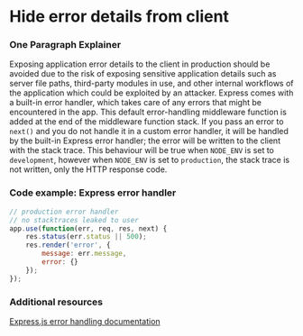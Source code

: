 # Hide error details from client

### One Paragraph Explainer

Exposing application error details to the client in production should be avoided due to the risk of exposing sensitive application details such as server file paths, third-party modules in use, and other internal workflows of the application which could be exploited by an attacker.
Express comes with a built-in error handler, which takes care of any errors that might be encountered in the app. This default error-handling middleware function is added at the end of the middleware function stack.
If you pass an error to `next()` and you do not handle it in a custom error handler, it will be handled by the built-in Express error handler; the error will be written to the client with the stack trace. This behaviour will be true when `NODE_ENV` is set to `development`, however when `NODE_ENV` is set to `production`, the stack trace is not written, only the HTTP response code.

### Code example: Express error handler

``` javascript
// production error handler
// no stacktraces leaked to user
app.use(function(err, req, res, next) {
    res.status(err.status || 500);
    res.render('error', {
        message: err.message,
        error: {}
    });
});
```

### Additional resources

[Express.js error handling documentation](https://expressjs.com/en/guide/error-handling.html)
